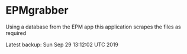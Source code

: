 # EPMgrabber
Using a database from the EPM app this application scrapes the files as required


Latest backup: Sun Sep 29 13:12:02 UTC 2019
